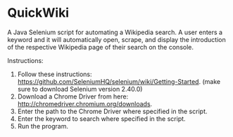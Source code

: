 # QuickWiki
A Java Selenium script for automating a Wikipedia search. A user enters a keyword and it will automatically open, scrape, and display the introduction of the respective Wikipedia page of their search on the console.

Instructions:
1. Follow these instructions: https://github.com/SeleniumHQ/selenium/wiki/Getting-Started. (make sure to download Selenium version 2.40.0)
2. Download a Chrome Driver from here: http://chromedriver.chromium.org/downloads.
3. Enter the path to the Chrome Driver where specified in the script.
4. Enter the keyword to search where specified in the script.
5. Run the program. 
